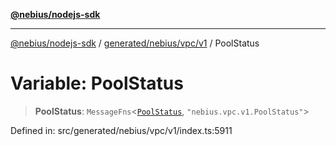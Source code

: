 [**@nebius/nodejs-sdk**](../../../../../README.md)

***

[@nebius/nodejs-sdk](../../../../../README.md) / [generated/nebius/vpc/v1](../README.md) / PoolStatus

# Variable: PoolStatus

> **PoolStatus**: `MessageFns`\<[`PoolStatus`](../interfaces/PoolStatus.md), `"nebius.vpc.v1.PoolStatus"`\>

Defined in: src/generated/nebius/vpc/v1/index.ts:5911
